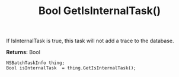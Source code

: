 ﻿---
uid: crmscript_ref_NSBatchTaskInfo_GetIsInternalTask
title: Bool GetIsInternalTask()
intellisense: NSBatchTaskInfo.GetIsInternalTask
keywords: NSBatchTaskInfo, GetIsInternalTask
so.topic: reference
---

If IsInternalTask is true, this task will not add a trace to the database.

**Returns:** Bool


```crmscript
NSBatchTaskInfo thing;
Bool isInternalTask  = thing.GetIsInternalTask();
```


